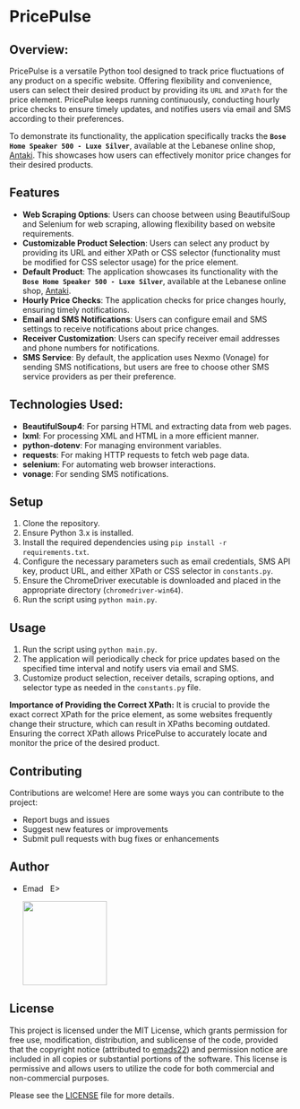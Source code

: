 # PricePulse

## Overview:
PricePulse is a versatile Python tool designed to track price fluctuations of any product on a specific website. Offering flexibility and convenience, users can select their desired product by providing its `URL` and `XPath` for the price element. PricePulse keeps running continuously, conducting hourly price checks to ensure timely updates, and notifies users via email and SMS according to their preferences.

To demonstrate its functionality, the application specifically tracks the **`Bose Home Speaker 500 - Luxe Silver`**, available at the Lebanese online shop, [Antaki](https://www.antaki.com.lb/product/bose-home-speaker-500-luxe-silver/). This showcases how users can effectively monitor price changes for their desired products.

## Features
- **Web Scraping Options**: Users can choose between using BeautifulSoup and Selenium for web scraping, allowing flexibility based on website requirements.
- **Customizable Product Selection**: Users can select any product by providing its URL and either XPath or CSS selector (functionality must be modified for CSS selector usage) for the price element.
- **Default Product**: The application showcases its functionality with the **`Bose Home Speaker 500 - Luxe Silver`**, available at the Lebanese online shop, [Antaki](https://www.antaki.com.lb/product/bose-home-speaker-500-luxe-silver/).
- **Hourly Price Checks**: The application checks for price changes hourly, ensuring timely notifications.
- **Email and SMS Notifications**: Users can configure email and SMS settings to receive notifications about price changes.
- **Receiver Customization**: Users can specify receiver email addresses and phone numbers for notifications.
- **SMS Service**: By default, the application uses Nexmo (Vonage) for sending SMS notifications, but users are free to choose other SMS service providers as per their preference.

## Technologies Used:
- **BeautifulSoup4**: For parsing HTML and extracting data from web pages.
- **lxml**: For processing XML and HTML in a more efficient manner.
- **python-dotenv**: For managing environment variables.
- **requests**: For making HTTP requests to fetch web page data.
- **selenium**: For automating web browser interactions.
- **vonage**: For sending SMS notifications.

## Setup
1. Clone the repository.
2. Ensure Python 3.x is installed.
3. Install the required dependencies using `pip install -r requirements.txt`.
4. Configure the necessary parameters such as email credentials, SMS API key, product URL, and either XPath or CSS selector in `constants.py`.
5. Ensure the ChromeDriver executable is downloaded and placed in the appropriate directory (`chromedriver-win64`).
6. Run the script using `python main.py`.

## Usage
1. Run the script using `python main.py`.
2. The application will periodically check for price updates based on the specified time interval and notify users via email and SMS.
3. Customize product selection, receiver details, scraping options, and selector type as needed in the `constants.py` file.

**Importance of Providing the Correct XPath:**
It is crucial to provide the exact correct XPath for the price element, as some websites frequently change their structure, which can result in XPaths becoming outdated. Ensuring the correct XPath allows PricePulse to accurately locate and monitor the price of the desired product.

## Contributing
Contributions are welcome! Here are some ways you can contribute to the project:
- Report bugs and issues
- Suggest new features or improvements
- Submit pull requests with bug fixes or enhancements

## Author
- Emad &nbsp; E>
  
  [<img src="https://img.shields.io/badge/GitHub-Profile-blue?logo=github" width="150">](https://github.com/emads22)

## License
This project is licensed under the MIT License, which grants permission for free use, modification, distribution, and sublicense of the code, provided that the copyright notice (attributed to [emads22](https://github.com/emads22)) and permission notice are included in all copies or substantial portions of the software. This license is permissive and allows users to utilize the code for both commercial and non-commercial purposes.

Please see the [LICENSE](LICENSE) file for more details.